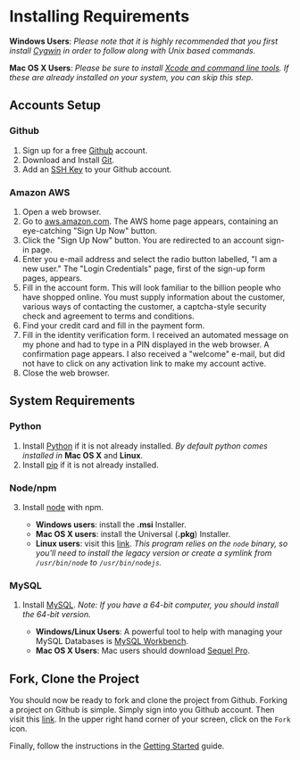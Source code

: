 # Installing Requirements
**Windows Users**:  *Please note that it is highly recommended that you first install
[Cygwin](https://www.cygwin.com/install.html) in order to follow along with Unix based commands.*

**Mac OS X Users**: *Please be sure to install
[Xcode and command line tools](http://stackoverflow.com/questions/9329243/xcode-4-4-and-later-install-command-line-tools).
If these are already installed on your system, you can skip this step.*

## Accounts Setup
### Github
1. Sign up for a free [Github](https://help.github.com/articles/signing-up-for-a-new-github-account) account.
2. Download and Install [Git](https://help.github.com/articles/set-up-git).
3. Add an [SSH Key](https://help.github.com/articles/generating-ssh-keys) to your Github account.

### Amazon AWS
1.  Open a web browser.
2.  Go to [aws.amazon.com](http://aws.amazon.com/). The AWS home page appears, containing an eye-catching
"Sign Up Now" button.
3.  Click the "Sign Up Now" button. You are redirected to an account sign-in page.
4.  Enter you e-mail address and select the radio button labelled, "I am a new user."
The "Login Credentials" page, first of the sign-up form pages, appears.
5.  Fill in the account form. This will look familiar to the billion people who have shopped online.
You must supply information about the customer, various ways of contacting the customer, a captcha-style security
check and agreement to terms and conditions.
6.  Find your credit card and fill in the payment form.
7.  Fill in the identity verification form. I received an automated message on my phone and had to type in a PIN
displayed in the web browser. A confirmation page appears. I also received a "welcome" e-mail, but did not have to
click on any activation link to make my account active.
8.  Close the web browser.

## System Requirements
### Python
1. Install [Python](https://www.python.org/downloads/) if it is not already installed. *By default python comes
installed in* **Mac OS X** and **Linux**.
2. Install [pip](http://pip.readthedocs.org/en/latest/installing.html) if it is not already installed.

### Node/npm
3. Install [node](http://nodejs.org/download/) with npm.

    * **Windows users**: install the **.msi** Installer.
    * **Mac OS X users**: install the Universal (**.pkg**) Installer.
    * **Linux users**: visit this [link](https://github.com/joyent/node/wiki/Installing-Node.js-via-package-manager).
    *This program relies on the `node` binary, so you'll need to install the legacy version or create a symlink from
    `/usr/bin/node` to `/usr/bin/nodejs`.*

### MySQL
1. Install [MySQL](http://dev.mysql.com/downloads/mysql/).
*Note: If you have a 64-bit computer, you should install the 64-bit version.*

    * **Windows/Linux Users**: A powerful tool to help with managing your MySQL Databases is
    [MySQL Workbench](http://www.mysql.com/products/workbench/).
    * **Mac OS X Users**: Mac users should download [Sequel Pro](http://www.sequelpro.com/).

## Fork, Clone the Project
You should now be ready to fork and clone the project from Github. Forking a project on Github is simple. Simply sign into
you Github account. Then visit this [link](https://github.com/stormpython/insightfl). In the upper right hand corner of
your screen, click on the `Fork` icon.

Finally, follow the instructions in the [Getting Started](https://github.com/stormpython/insightfl#getting-started) guide.
